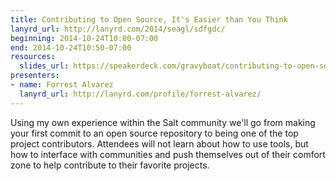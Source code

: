 ```yaml
---
title: Contributing to Open Source, It's Easier than You Think
lanyrd_url: http://lanyrd.com/2014/seagl/sdfgdc/
beginning: 2014-10-24T10:00-07:00
end: 2014-10-24T10:50-07:00
resources:
  slides_url: https://speakerdeck.com/gravyboat/contributing-to-open-source-its-easier-than-you-think
presenters:
- name: Forrest Alvarez
  lanyrd_url: http://lanyrd.com/profile/forrest-alvarez/
---
```


Using my own experience within the Salt community we'll go from making your first commit to an open source repository to being one of the top project contributors. Attendees will not learn about how to use tools, but how to interface with communities and push themselves out of their comfort zone to help contribute to their favorite projects.
